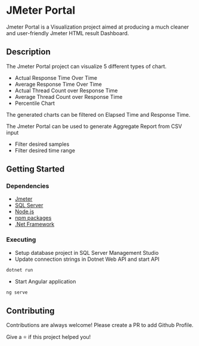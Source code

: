 # JMeter Portal

Jmeter Portal is a Visualization project aimed at producing a much cleaner and user-friendly Jmeter HTML result Dashboard.

## Description

The Jmeter Portal project can visualize 5 different types of chart.
* Actual Response Time Over Time
* Average Response Time Over Time
* Actual Thread Count over Response Time
* Average Thread Count over Response Time
* Percentile Chart

The generated charts can be filtered on Elapsed Time and Response Time.

The Jmeter Portal can be used to generate Aggregate Report from CSV input
* Filter desired samples 
* Filter desired time range

## Getting Started

### Dependencies
* [Jmeter](https://jmeter.apache.org/)
* [SQL Server](https://docs.microsoft.com/en-us/sql/ssms/download-sql-server-management-studio-ssms?view=sql-server-ver15)
* [Node.js](https://nodejs.org/en/)
* [npm packages](https://docs.npmjs.com/about-npm)
* [.Net Framework](https://dotnet.microsoft.com/download)

### Executing
* Setup database project in SQL Server Management Studio
* Update connection strings in Dotnet Web API and start API 
```bash
dotnet run
```
* Start Angular application
```bash
ng serve
```

## Contributing
Contributions are always welcome! Please create a PR to add Github Profile.

Give a ⭐️ if this project helped you!
